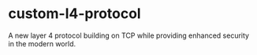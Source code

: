 # custom-l4-protocol
A new layer 4 protocol building on TCP while providing enhanced security in the modern world.
